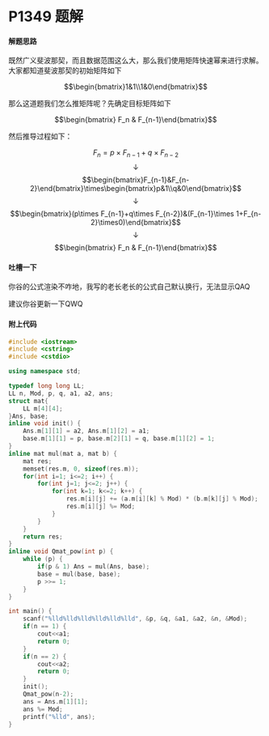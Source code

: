 # P1349 题解

#### 解题思路

既然广义斐波那契，而且数据范围这么大，那么我们使用矩阵快速幂来进行求解。大家都知道斐波那契的初始矩阵如下

$$\begin{bmatrix}1&1\\1&0\end{bmatrix}$$

那么这道题我们怎么推矩阵呢？先确定目标矩阵如下

$$\begin{bmatrix} F_n & F_{n-1}\end{bmatrix}$$

然后推导过程如下：

$$F_n = p\times F_{n-1} + q\times F_{n-2}$$
$$\downarrow$$
$$\begin{bmatrix}F_{n-1}&F_{n-2}\end{bmatrix}\times\begin{bmatrix}p&1\\q&0\end{bmatrix}$$
$$\downarrow$$
$$\begin{bmatrix}(p\times F_{n-1}+q\times F_{n-2})&(F_{n-1}\times 1+F_{n-2}\times0)\end{bmatrix}$$
$$\downarrow$$
$$\begin{bmatrix} F_n & F_{n-1}\end{bmatrix}$$

#### 吐槽一下

你谷的公式渲染不咋地，我写的老长老长的公式自己默认换行，无法显示QAQ

建议你谷更新一下QWQ

#### 附上代码

```cpp
#include <iostream>
#include <cstring>
#include <cstdio>

using namespace std;

typedef long long LL;
LL n, Mod, p, q, a1, a2, ans;
struct mat{
	LL m[4][4];
}Ans, base;
inline void init() {
	Ans.m[1][1] = a2, Ans.m[1][2] = a1;
	base.m[1][1] = p, base.m[2][1] = q, base.m[1][2] = 1;
}
inline mat mul(mat a, mat b) {
	mat res;
	memset(res.m, 0, sizeof(res.m));
	for(int i=1; i<=2; i++) {
		for(int j=1; j<=2; j++) {
			for(int k=1; k<=2; k++) {
				res.m[i][j] += (a.m[i][k] % Mod) * (b.m[k][j] % Mod);
				res.m[i][j] %= Mod;
			}
		}
	}
	return res;
}
inline void Qmat_pow(int p) {
	while (p) {
		if(p & 1) Ans = mul(Ans, base);
		base = mul(base, base);
		p >>= 1;
	}
}

int main() {
	scanf("%lld%lld%lld%lld%lld%lld", &p, &q, &a1, &a2, &n, &Mod);
	if(n == 1) {
		cout<<a1;
		return 0;
	}
	if(n == 2) {
		cout<<a2;
		return 0;
	}
	init();
	Qmat_pow(n-2);
	ans = Ans.m[1][1];
	ans %= Mod;
	printf("%lld", ans);
}
```